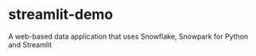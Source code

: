 # streamlit-demo
A web-based data application that uses Snowflake, Snowpark for Python and Streamlit
